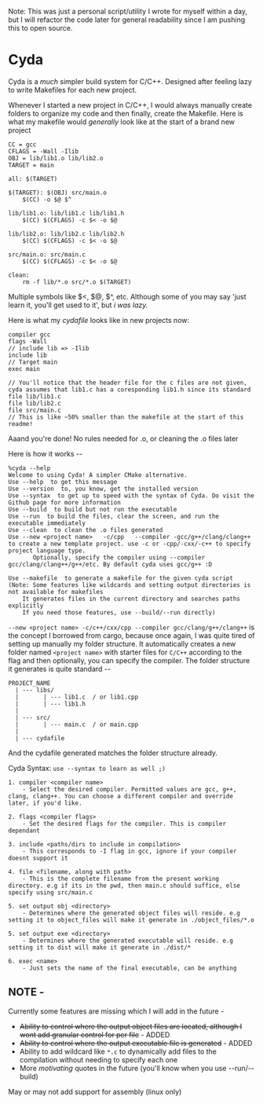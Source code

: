 Note: This was just a personal script/utility I wrote for myself within a day, but I will refactor the code later for general readability since I am pushing this to open source.

# Cyda
Cyda is a *much* simpler build system for C/C++. Designed after feeling lazy to write Makefiles for each new project. 

Whenever I started a new project in C/C++, I would always manually create folders to organize my code and then finally, create the Makefile. 
Here is what my makefile would *generally* look like at the start of a brand new project
```make
CC = gcc
CFLAGS = -Wall -Ilib
OBJ = lib/lib1.o lib/lib2.o
TARGET = main

all: $(TARGET)

$(TARGET): $(OBJ) src/main.o
	$(CC) -o $@ $^

lib/lib1.o: lib/lib1.c lib/lib1.h
	$(CC) $(CFLAGS) -c $< -o $@

lib/lib2.o: lib/lib2.c lib/lib2.h
	$(CC) $(CFLAGS) -c $< -o $@

src/main.o: src/main.c
	$(CC) $(CFLAGS) -c $< -o $@

clean:
	rm -f lib/*.o src/*.o $(TARGET)
```
Multiple symbols like $<, $@, $^, etc. Although some of you may say 'just learn it, you'll get used to it', but *i was lazy.*

Here is what my *cydafile* looks like in new projects now:
```
compiler gcc
flags -Wall
// include lib => -Ilib
include lib
// Target main
exec main

// You'll notice that the header file for the c files are not given, cyda assumes that lib1.c has a coresponding lib1.h since its standard
file lib/lib1.c
file lib/lib2.c
file src/main.c
// This is like ~50% smaller than the makefile at the start of this readme!
```
Aaand you're done! 
No rules needed for .o, or cleaning the .o files later

Here is how it works -- 
```
%cyda --help
Welcome to using Cyda! A simpler CMake alternative.
Use --help  to get this message
Use --version  to, you know, get the installed version
Use --syntax  to get up to speed with the syntax of Cyda. Do visit the Github page for more information
Use --build  to build but not run the executable
Use --run  to build the files, clear the screen, and run the executable immediately
Use --clean  to clean the .o files generated
Use --new <project name>   -c/cpp   --compiler -gcc/g++/clang/clang++  to create a new template project. use -c or -cpp/-cxx/-c++ to specify project language type.
	   Optionally, specify the compiler using --compiler gcc/clang/clang++/g++/etc. By default cyda uses gcc/g++ :D

Use --makefile  to generate a makefile for the given cyda script
(Note: Some features like wildcards and setting output directories is not available for makefiles
    It generates files in the current directory and searches paths explicitly
    If you need those features, use --build/--run directly)
```
`--new <project name> -c/c++/cxx/cpp --compiler gcc/clang/g++/clang++` is the concept I borrowed from cargo, because once again, I was quite tired of setting up manually my folder structure. It automatically creates a new folder named `<project name>` with starter files for `C/C++` according to the flag and then optionally, you can specify the compiler. 
The folder structure it generates is quite standard --
```
PROJECT_NAME
  | --- libs/
  |       | --- lib1.c  / or lib1.cpp
  |       | --- lib1.h
  |
  | --- src/
  |       | --- main.c  / or main.cpp 
  |
  | --- cydafile
```
And the cydafile generated matches the folder structure already. 

Cyda Syntax: `use --syntax to learn as well ;)`
```
1. compiler <compiler name>
    - Select the desired compiler. Permitted values are gcc, g++, clang, clang++. You can choose a different compiler and override later, if you'd like.

2. flags <compiler flags>
    - Set the desired flags for the compiler. This is compiler dependant

3. include <paths/dirs to include in compilation>
    - This corresponds to -I flag in gcc, ignore if your compiler doesnt support it

4. file <filename, along with path>
    - This is the complete filename from the present working directory. e.g if its in the pwd, then main.c should suffice, else specify using src/main.c

5. set output obj <directory>
    - Determines where the generated object files will reside. e.g setting it to object_files will make it generate in ./object_files/*.o

5. set output exe <directory>
    - Determines where the generated executable will reside. e.g setting it to dist will make it generate in ./dist/*

6. exec <name>
    - Just sets the name of the final executable, can be anything
```

## NOTE -
Currently some features are missing which I will add in the future - 
  * ~~Ability to control where the output object files are located, although I wont add granular control for per file~~         - ADDED
  * ~~Ability to control where the output executable file is generated~~							- ADDED
  * Ability to add wildcard like `*.c` to dynamically add files to the compilation without needing to specify each one
  * More *motivating* quotes in the future (you'll know when you use --run/--build)
  
May or may not add support for assembly (linux only)

